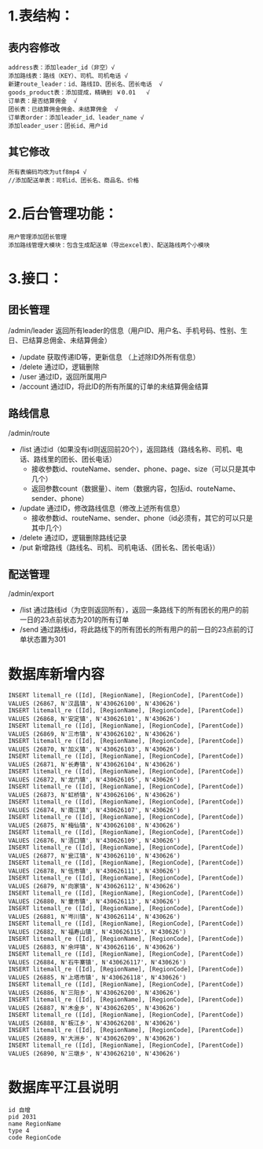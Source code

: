 # 1.表结构：
## 表内容修改
	address表：添加leader_id（非空）√
	添加路线表：路线（KEY）、司机、司机电话 √
	新建route_leader：id、路线ID、团长名、团长电话  √  
	goods_product表：添加提成，精确到 ￥0.01   √
	订单表：是否结算佣金  √
	团长表：已结算佣金佣金、未结算佣金  √
	订单表order：添加leader_id、leader_name √
	添加leader_user：团长id、用户id

## 其它修改
	所有表编码均改为utf8mp4 √
	//添加配送单表：司机id、团长名、商品名、价格

# 2.后台管理功能：
	用户管理添加团长管理
	添加路线管理大模块：包含生成配送单（导出excel表）、配送路线两个小模块

# 3.接口：
## 团长管理
/admin/leader 返回所有leader的信息（用户ID、用户名、手机号码、性别、生日、已结算总佣金、未结算佣金）
* /update 获取传递ID等，更新信息 （上述除ID外所有信息）
* /delete 通过ID，逻辑删除
* /user 通过ID，返回所属用户
* /account 通过ID，将此ID的所有所属的订单的未结算佣金结算
## 路线信息
/admin/route
* /list 通过id（如果没有id则返回前20个），返回路线（路线名称、司机、电话、路线里的团长、团长电话）
	* 接收参数id、routeName、sender、phone、page、size（可以只是其中几个）
	* 返回参数count（数据量）、item（数据内容，包括id、routeName、sender、phone）
* /update 通过ID，修改路线信息（修改上述所有信息）
	* 接收参数id、routeName、sender、phone（id必须有，其它的可以只是其中几个）
* /delete 通过ID，逻辑删除路线记录
* /put 新增路线（路线名、司机、司机电话、{团长名、团长电话}）
## 配送管理
/admin/export
* /list 通过路线id（为空则返回所有），返回一条路线下的所有团长的用户的前一日的23点前状态为201的所有订单
* /send 通过路线id，将此路线下的所有团长的所有用户的前一日的23点前的订单状态置为301

# 数据库新增内容
	INSERT litemall_re ([Id], [RegionName], [RegionCode], [ParentCode]) VALUES (26867, N'汉昌镇', N'430626100', N'430626')
	INSERT litemall_re ([Id], [RegionName], [RegionCode], [ParentCode]) VALUES (26868, N'安定镇', N'430626101', N'430626')
	INSERT litemall_re ([Id], [RegionName], [RegionCode], [ParentCode]) VALUES (26869, N'三市镇', N'430626102', N'430626')
	INSERT litemall_re ([Id], [RegionName], [RegionCode], [ParentCode]) VALUES (26870, N'加义镇', N'430626103', N'430626')
	INSERT litemall_re ([Id], [RegionName], [RegionCode], [ParentCode]) VALUES (26871, N'长寿镇', N'430626104', N'430626')
	INSERT litemall_re ([Id], [RegionName], [RegionCode], [ParentCode]) VALUES (26872, N'龙门镇', N'430626105', N'430626')
	INSERT litemall_re ([Id], [RegionName], [RegionCode], [ParentCode]) VALUES (26873, N'虹桥镇', N'430626106', N'430626')
	INSERT litemall_re ([Id], [RegionName], [RegionCode], [ParentCode]) VALUES (26874, N'南江镇', N'430626107', N'430626')
	INSERT litemall_re ([Id], [RegionName], [RegionCode], [ParentCode]) VALUES (26875, N'梅仙镇', N'430626108', N'430626')
	INSERT litemall_re ([Id], [RegionName], [RegionCode], [ParentCode]) VALUES (26876, N'浯口镇', N'430626109', N'430626')
	INSERT litemall_re ([Id], [RegionName], [RegionCode], [ParentCode]) VALUES (26877, N'瓮江镇', N'430626110', N'430626')
	INSERT litemall_re ([Id], [RegionName], [RegionCode], [ParentCode]) VALUES (26878, N'伍市镇', N'430626111', N'430626')
	INSERT litemall_re ([Id], [RegionName], [RegionCode], [ParentCode]) VALUES (26879, N'向家镇', N'430626112', N'430626')
	INSERT litemall_re ([Id], [RegionName], [RegionCode], [ParentCode]) VALUES (26880, N'童市镇', N'430626113', N'430626')
	INSERT litemall_re ([Id], [RegionName], [RegionCode], [ParentCode]) VALUES (26881, N'岑川镇', N'430626114', N'430626')
	INSERT litemall_re ([Id], [RegionName], [RegionCode], [ParentCode]) VALUES (26882, N'福寿山镇', N'430626115', N'430626')
	INSERT litemall_re ([Id], [RegionName], [RegionCode], [ParentCode]) VALUES (26883, N'余坪镇', N'430626116', N'430626')
	INSERT litemall_re ([Id], [RegionName], [RegionCode], [ParentCode]) VALUES (26884, N'石牛寨镇', N'430626117', N'430626')
	INSERT litemall_re ([Id], [RegionName], [RegionCode], [ParentCode]) VALUES (26885, N'上塔市镇', N'430626118', N'430626')
	INSERT litemall_re ([Id], [RegionName], [RegionCode], [ParentCode]) VALUES (26886, N'三阳乡', N'430626200', N'430626')
	INSERT litemall_re ([Id], [RegionName], [RegionCode], [ParentCode]) VALUES (26887, N'木金乡', N'430626205', N'430626')
	INSERT litemall_re ([Id], [RegionName], [RegionCode], [ParentCode]) VALUES (26888, N'板江乡', N'430626208', N'430626')
	INSERT litemall_re ([Id], [RegionName], [RegionCode], [ParentCode]) VALUES (26889, N'大洲乡', N'430626209', N'430626')
	INSERT litemall_re ([Id], [RegionName], [RegionCode], [ParentCode]) VALUES (26890, N'三墩乡', N'430626210', N'430626')



# 数据库平江县说明
	id 自增
	pid 2031
	name RegionName
	type 4
	code RegionCode